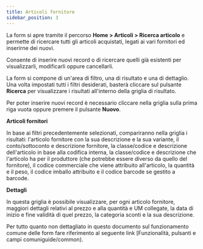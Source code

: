 ```yaml
---
title: Articoli fornitore
sidebar_position: 3
---
```


La form si apre tramite il percorso **Home > Articoli > Ricerca articolo** e permette di ricercare tutti gli articoli acquistati, legati ai vari fornitori ed inserirne dei nuovi.

Consente di inserire nuovi record o di ricercare quelli già esistenti per visualizzarli, modificarli oppure cancellarli.

La form si compone di un'area di filtro, una di risultato e una di dettaglio. Una volta impostati tutti i filtri desiderati, basterà cliccare sul pulsante **Ricerca** per visualizzare i risultati all'interno della griglia di risultato.

Per poter inserire nuovi record è necessario cliccare nella griglia sulla prima riga vuota oppure premere il pulsante **Nuovo**. 

**Articoli fornitori**

In base ai filtri precedentemente selezionati, compariranno nella griglia i risultati: l'articolo fornitore con la sua descrizione e la sua variante, il conto/sottoconto e descrizione fornitore, la classe/codice e descrizione dell'articolo in base alla codifica interna, la classe/codice e descrizione che l'articolo ha per il produttore (che potrebbe essere diverso da quello del fornitore), il codice commerciale che viene attribuito all'articolo, la quantità e il peso, il codice imballo attribuito e il codice barcode se gestito a barcode.


**Dettagli**

In questa griglia è possibile visualizzare, per ogni articolo fornitore, maggiori dettagli relativi al prezzo e alla quantità e UM collegate, la data di inizio e fine validità di quel prezzo, la categoria sconti e la sua descrizione.

Per tutto quanto non dettagliato in questo documento sul funzionamento comune delle form fare riferimento al seguente link [Funzionalità, pulsanti e campi comuniguide/common).